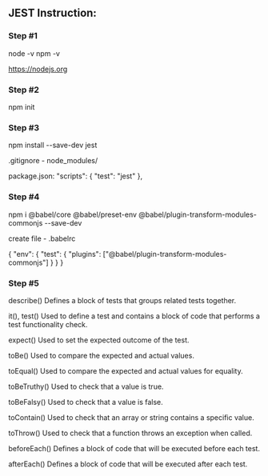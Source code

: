 ## JEST Instruction:

### Step #1

node -v
npm -v

https://nodejs.org

### Step #2

npm init

### Step #3

npm install --save-dev jest

.gitignore - node_modules/

package.json:
"scripts": {
   "test": "jest"
 },

### Step #4

npm i @babel/core @babel/preset-env @babel/plugin-transform-modules-commonjs --save-dev

create file - .babelrc

{
 "env": {
   "test": {
     "plugins": ["@babel/plugin-transform-modules-commonjs"]
   }
 }
}

### Step #5

describe()
Defines a block of tests that groups related tests together.

it(), test()
Used to define a test and contains a block of code that performs a test functionality check.

expect()
Used to set the expected outcome of the test.

toBe()
Used to compare the expected and actual values.

toEqual()
Used to compare the expected and actual values for equality.

toBeTruthy()
Used to check that a value is true.

toBeFalsy()
Used to check that a value is false.

toContain()
Used to check that an array or string contains a specific value.

toThrow()
Used to check that a function throws an exception when called.

beforeEach()
Defines a block of code that will be executed before each test.

afterEach()
Defines a block of code that will be executed after each test.








